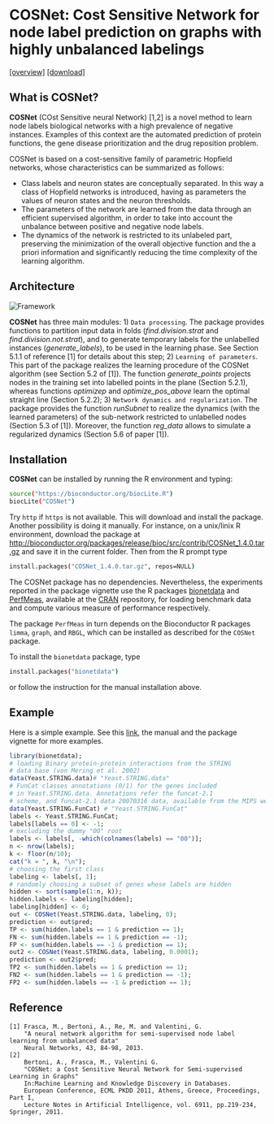 # **COSNet**: Cost Sensitive Network for node label prediction on graphs with highly unbalanced labelings

[[overview]](http://frasca.di.unimi.it/cosnet.html)
[[download]](http://frasca.di.unimi.it/cosnetDownl.html)

## What is **COSNet**?

**COSNet** (COst Sensitive neural Network) [1,2]
 is a novel method to learn node labels biological networks  with a high prevalence of negative instances. Examples of this context are the automated prediction of protein functions, the gene disease prioritization and the drug reposition problem. 
 
COSNet is based on a cost-sensitive family of parametric Hopfield networks,  whose characteristics can be summarized as follows:

- Class labels and neuron states are conceptually separated. In this way a class of Hopfield networks is introduced, having as parameters the values of neuron states and the neuron thresholds.
- The parameters of the network are learned from the data through an efficient supervised algorithm, in order to take into account the unbalance between positive and negative node labels.
- The dynamics of the network is restricted to its unlabeled part, preserving the minimization of the overall objective function and the a priori information and significantly reducing the time complexity of the learning algorithm.
  

## Architecture

![Framework](http://frasca.di.unimi.it/architecture.png)

**COSNet** has three main modules: 1) `Data processing`.  The package provides functions to partition input data in folds (*find.division.strat* and *find.division.not.strat*), and to generate temporary labels for the unlabelled instances (*generate_labels*), to be used in the learning phase. See Section 5.1.1 of  reference [1] for details about this step; 2) `Learning of parameters`. This part of the package realizes the learning procedure of the COSNet algorithm (see Section 5.2 of [1]). The function *generate_points* projects nodes in the training set into labelled points in the plane (Section 5.2.1), whereas functions *optimizep* and *optimize_pos_above* learn the optimal straight line (Section 5.2.2); 3) `Network dynamics and regularization`. The package provides the function *runSubnet* to realize the dynamics (with the learned parameters) of the sub-network restricted to unlabelled nodes (Section 5.3 of [1]). Moreover, the function *reg_data* allows to simulate a regularized dynamics (Section 5.6 of paper [1]).


## Installation

**COSNet** can be installed by running the R environment and typing:

```bash
source("https://bioconductor.org/biocLite.R")
biocLite("COSNet")
```
Try `http` if `https` is not available. This will download and install the package. Another possibility is doing it manually. For instance, on a unix/linix R environment, download the package at http://bioconductor.org/packages/release/bioc/src/contrib/COSNet_1.4.0.tar.gz and save it in the current folder. Then from the R prompt type
```bash
install.packages("COSNet_1.4.0.tar.gz", repos=NULL)
```

The COSNet package has no dependencies. Nevertheless, the experiments reported in the package vignette use the R packages [bionetdata](https://cran.r-project.org/web/packages/bionetdata/index.html) and [PerfMeas](https://cran.r-project.org/web/packages/PerfMeas/index.html), available at the [CRAN](https://cran.r-project.org/) repository, for loading benchmark data and compute various measure of performance respectively. 

The package `PerfMeas` in turn depends on the Bioconductor R packages `limma`, `graph`, and `RBGL`, which can be installed as described for the `COSNet` package.

To install the `bionetdata` package, type
```bash
install.packages("bionetdata")
```
or follow the instruction for the manual installation above.


## Example

Here is a simple example. See this [link](http://frasca.di.unimi.it/cosnetExample.html), the manual and the package vignette for more examples.

```R
library(bionetdata);
# loading Binary protein-protein interactions from the STRING
# data base (von Mering et al. 2002)
data(Yeast.STRING.data)# "Yeast.STRING.data"
# FunCat classes annotations (0/1) for the genes included
# in Yeast.STRING.data. Annotations refer the funcat-2.1
# scheme, and funcat-2.1 data 20070316 data, available from the MIPS web site.
data(Yeast.STRING.FunCat) # "Yeast.STRING.FunCat"
labels <- Yeast.STRING.FunCat;
labels[labels == 0] <- -1;
# excluding the dummy "00" root
labels <- labels[, -which(colnames(labels) == "00")];
n <- nrow(labels);
k <- floor(n/10);
cat("k = ", k, "\n");
# choosing the first class
labeling <- labels[, 1];
# randomly choosing a subset of genes whose labels are hidden
hidden <- sort(sample(1:n, k));
hidden.labels <- labeling[hidden];
labeling[hidden] <- 0;
out <- COSNet(Yeast.STRING.data, labeling, 0);
prediction <- out$pred;
TP <- sum(hidden.labels == 1 & prediction == 1);
FN <- sum(hidden.labels == 1 & prediction == -1);
FP <- sum(hidden.labels == -1 & prediction == 1);
out2 <- COSNet(Yeast.STRING.data, labeling, 0.0001);
prediction <- out2$pred;
TP2 <- sum(hidden.labels == 1 & prediction == 1);
FN2 <- sum(hidden.labels == 1 & prediction == -1);
FP2 <- sum(hidden.labels == -1 & prediction == 1);
```

## Reference
```
[1] Frasca, M., Bertoni, A., Re, M. and Valentini, G. 
    "A neural network algorithm for semi-supervised node label learning from unbalanced data"
    Neural Networks, 43, 84-98, 2013.
[2] 
	Bertoni, A., Frasca, M., Valentini G.
	"COSNet: a Cost Sensitive Neural Network for Semi-supervised Learning in Graphs"
	In:Machine Learning and Knowledge Discovery in Databases.
	European Conference, ECML PKDD 2011, Athens, Greece, Proceedings, Part I,
	Lecture Notes in Artificial Intelligence, vol. 6911, pp.219-234, Springer, 2011.
```
